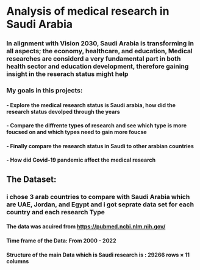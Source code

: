 # Analysis of medical research in Saudi Arabia


###  In alignment with Vision 2030, Saudi Arabia is transforming in all aspects; the economy, healthcare, and education, Medical researches are considerd a very fundamental part in both health sector and education development, therefore gaining insight in the reserach status might help 
### My goals in this projects: 


#### - Explore the medical research status is Saudi arabia, how did the research status devolped through the years


#### - Compare the diffrente types of research and see which type is more foucsed on and which types need to gain more foucse 


#### - Finally compare the research status in Saudi to other arabian countries 

#### - How did Covid-19 pandemic affect the medical research



## The Dataset:
### i chose 3 arab countries to compare with Saudi Arabia which are UAE, Jordan, and Egypt and i got seprate data set for each country and each research Type
#### The data was acuired from https://pubmed.ncbi.nlm.nih.gov/
#### Time frame of the Data: From 2000 - 2022
#### Structure of the main Data which is Saudi research is : 29266 rows × 11 columns
